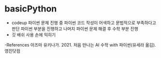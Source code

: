 # basicPython

- codeup 파이썬 문제 진행 중 파이썬 코드 작성이 어색하고 문법적으로 부족하다고 판단 파이썬 부분을 진행하고 나머지 파이썬 문제 해결 후 수학 부분 진행
- 깃 배쉬 사용 손에 익히기

-References 아즈마 유키나가. 2021. 처음 만나는 AI 수학 with 파이썬(유세라 옮김). 영진닷컴
